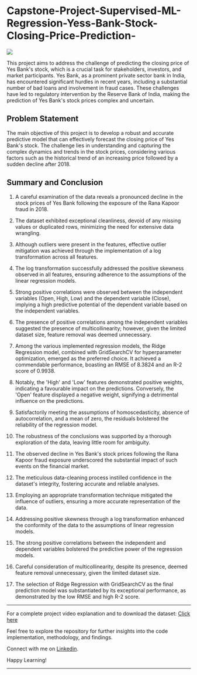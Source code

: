 # Capstone-Project-Supervised-ML-Regression-Yess-Bank-Stock-Closing-Price-Prediction-

![](![image](https://github.com/Rudraashish7/Capstone-Project-SupervisedML-Regression-Yes-Bank-Stock-Closing-Price-Prediction/assets/129821291/080373df-f8b2-4310-8cf4-1f795ed0c868)
)

This project aims to address the challenge of predicting the closing price of Yes Bank's stock, which is a crucial task for stakeholders, investors, and market participants. Yes Bank, as a prominent private sector bank in India, has encountered significant hurdles in recent years, including a substantial number of bad loans and involvement in fraud cases. These challenges have led to regulatory intervention by the Reserve Bank of India, making the prediction of Yes Bank's stock prices complex and uncertain.

## Problem Statement
The main objective of this project is to develop a robust and accurate predictive model that can effectively forecast the closing price of Yes Bank's stock. The challenge lies in understanding and capturing the complex dynamics and trends in the stock prices, considering various factors such as the historical trend of an increasing price followed by a sudden decline after 2018.

## Summary and Conclusion
1. A careful examination of the data reveals a pronounced decline in the stock prices of Yes Bank following the exposure of the Rana Kapoor fraud in 2018.

2. The dataset exhibited exceptional cleanliness, devoid of any missing values or duplicated rows, minimizing the need for extensive data wrangling.

3. Although outliers were present in the features, effective outlier mitigation was achieved through the implementation of a log transformation across all features.

4. The log transformation successfully addressed the positive skewness observed in all features, ensuring adherence to the assumptions of the linear regression models.

5. Strong positive correlations were observed between the independent variables (Open, High, Low) and the dependent variable (Close), implying a high predictive potential of the dependent variable based on the independent variables.

6. The presence of positive correlations among the independent variables suggested the presence of multicollinearity; however, given the limited dataset size, feature removal was deemed unnecessary.

7. Among the various implemented regression models, the Ridge Regression model, combined with GridSearchCV for hyperparameter optimization, emerged as the preferred choice. It achieved a commendable performance, boasting an RMSE of 8.3824 and an R-2 score of 0.9938.

8. Notably, the 'High' and 'Low' features demonstrated positive weights, indicating a favourable impact on the predictions. Conversely, the 'Open' feature displayed a negative weight, signifying a detrimental influence on the predictions.

9. Satisfactorily meeting the assumptions of homoscedasticity, absence of autocorrelation, and a mean of zero, the residuals bolstered the reliability of the regression model.

10. The robustness of the conclusions was supported by a thorough exploration of the data, leaving little room for ambiguity.

11. The observed decline in Yes Bank's stock prices following the Rana Kapoor fraud exposure underscored the substantial impact of such events on the financial market.

12. The meticulous data-cleaning process instilled confidence in the dataset's integrity, fostering accurate and reliable analyses.

13. Employing an appropriate transformation technique mitigated the influence of outliers, ensuring a more accurate representation of the data.

14. Addressing positive skewness through a log transformation enhanced the conformity of the data to the assumptions of linear regression models.

15. The strong positive correlations between the independent and dependent variables bolstered the predictive power of the regression models.

16. Careful consideration of multicollinearity, despite its presence, deemed feature removal unnecessary, given the limited dataset size.

17. The selection of Ridge Regression with GridSearchCV as the final prediction model was substantiated by its exceptional performance, as demonstrated by the low RMSE and high R-2 score.
**************************************************************************************************************************************************
For a complete project video explanation and to download the dataset: [Click here](https://drive.google.com/drive/folders/1rhMrhCXsIxd3veJvPRtw46Ec_rmL7-9v?usp=sharing)

Feel free to explore the repository for further insights into the code implementation, methodology, and findings.

Connect with me on [Linkedin](https://www.linkedin.com/in/rudraashish-sengupta-5ab66575/).

Happy Learning!
**************************************************************************************************************************************************
